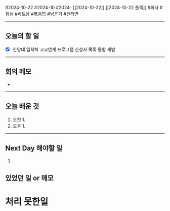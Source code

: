 #2024-10-22 #2024-10 #2024- [[2024-10-22]] [[2024-10-22 플젝]]
#회사 #점심 #베트남 #볶음밥 #남은거 #신라면

---
## 오늘의 할 일
- [x] 한양대 입학처 고교연계 프로그램 신청자 목록 통합 개발
---
## 회의 메모
- 
---
## 오늘 배운 것
1. 오전
    1. 
2. 오후
    1. 
---
## Next Day 해야할 일
1. 


## 있었던 일 or 메모


# 처리 못한일